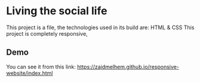 # Living the social life

This project is a file, the technologies used in its build are: HTML & CSS
This project is completely responsive,

## Demo

You can see it from this link:
https://zaidmelhem.github.io/responsive-website/index.html


